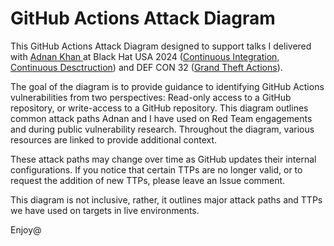 # GitHub Actions Attack Diagram

This GitHub Actions Attack Diagram designed to support talks I delivered with [Adnan Khan ](https://adnanthekhan.com/) at Black Hat USA 2024 ([Continuous Integration, Continuous Desctruction](https://www.blackhat.com/us-24/briefings/schedule/index.html#self-hosted-github-cicd-runners-continuous-integration-continuous-destruction-38308)) and DEF CON 32 ([Grand Theft Actions](https://defcon.org/html/defcon-32/dc-32-speakers.html#54489)).

The goal of the diagram is to provide guidance to identifying GitHub Actions vulnerabilities from two perspectives: Read-only access to a GitHub repository, or write-access to a GitHub repository. This diagram outlines common attack paths Adnan and I have used on Red Team engagements and during public vulnerability research. Throughout the diagram, various resources are linked to provide additional context.

These attack paths may change over time as GitHub updates their internal configurations. If you notice that certain TTPs are no longer valid, or to request the addition of new TTPs, please leave an Issue comment. 

This diagram is not inclusive, rather, it outlines major attack paths and TTPs we have used on targets in live environments.

Enjoy@
